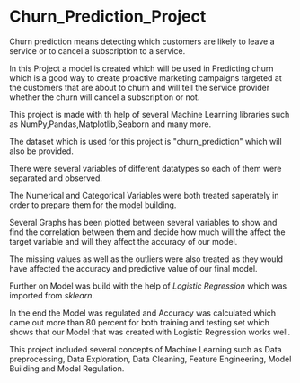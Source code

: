 # Churn_Prediction_Project

Churn prediction means detecting which customers are likely to leave a service or to cancel a subscription to a service.

In this Project a model is created which will be used in Predicting churn which is a good way to create proactive marketing campaigns targeted at the customers that are about to churn and will tell the service provider whether the churn will cancel a subscription or not.

This project is made with th help of several Machine Learning libraries such as NumPy,Pandas,Matplotlib,Seaborn and many more.

The dataset which is used for this project is "churn_prediction" which will also be provided.

There were several variables of different datatypes so each of them were separated and observed.

The Numerical and Categorical Variables were both treated saperately in order to prepare them for the model building.

Several Graphs has been plotted between several variables to show and find the correlation between them and decide how much will the affect the target variable and will they affect the accuracy of our model.

The missing values as well as the outliers were also treated as they would have affected the accuracy and predictive value of our final model.

Further on Model was build with the help of *Logistic Regression* which was imported from *sklearn*.

In the end the Model was regulated and Accuracy was calculated which came out more than 80 percent for both training and testing set which shows that our Model that was created with Logistic Regression works well.

This project included several concepts of Machine Learning such as Data preprocessing, Data Exploration, Data Cleaning, Feature Engineering, Model Building and Model Regulation.

